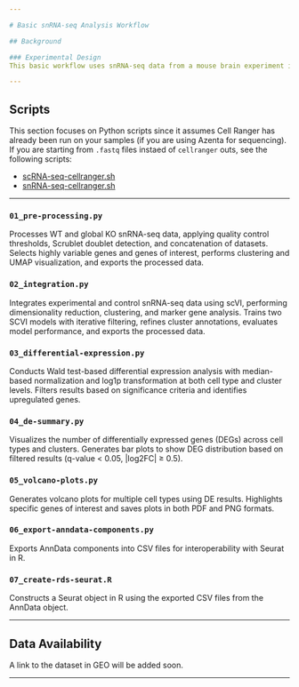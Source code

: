 ```yaml
---

# Basic snRNA-seq Analysis Workflow

## Background

### Experimental Design
This basic workflow uses snRNA-seq data from a mouse brain experiment involving two groups. The data comes from three separate experiments focused on different types of genetic knockouts (WT, global KO, and two conditional cre KO) for a gene of interest in an Alzheimer's mouse model.

---
```


## Scripts

This section focuses on Python scripts since it assumes Cell Ranger has already been run on your samples (if you are using Azenta for sequencing). If you are starting from `.fastq` files instaed of `cellranger` outs, see the following scripts:

- [scRNA-seq-cellranger.sh](../../scRNA-seq-data/standard-workflow/01_cellranger.sh)
- [snRNA-seq-cellranger.sh](../../snRNA-seq-data/advanced-workflow/01_cellranger.sh)

---

### `01_pre-processing.py`
Processes WT and global KO snRNA-seq data, applying quality control thresholds, Scrublet doublet detection, and concatenation of datasets. Selects highly variable genes and genes of interest, performs clustering and UMAP visualization, and exports the processed data.


### `02_integration.py`
Integrates experimental and control snRNA-seq data using scVI, performing dimensionality reduction, clustering, and marker gene analysis. Trains two SCVI models with iterative filtering, refines cluster annotations, evaluates model performance, and exports the processed data.


### `03_differential-expression.py`
Conducts Wald test-based differential expression analysis with median-based normalization and log1p transformation at both cell type and cluster levels. Filters results based on significance criteria and identifies upregulated genes.


### `04_de-summary.py`
Visualizes the number of differentially expressed genes (DEGs) across cell types and clusters. Generates bar plots to show DEG distribution based on filtered results (q-value < 0.05, |log2FC| ≥ 0.5).


### `05_volcano-plots.py`
Generates volcano plots for multiple cell types using DE results. Highlights specific genes of interest and saves plots in both PDF and PNG formats.


### `06_export-anndata-components.py`
Exports AnnData components into CSV files for interoperability with Seurat in R.


### `07_create-rds-seurat.R`
Constructs a Seurat object in R using the exported CSV files from the AnnData object.

---

## Data Availability
A link to the dataset in GEO will be added soon.

---
